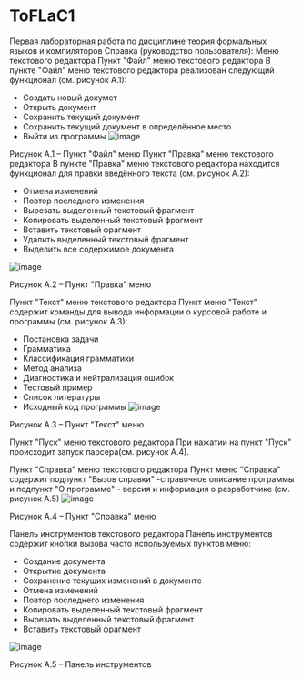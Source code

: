 # ToFLaC1
Первая лабораторная работа по дисциплине теория формальных языков и компиляторов
Справка (руководство пользователя):
Меню текстового редактора
Пункт "Файл" меню текстового редактора
В пункте "Файл" меню текстового редактора реализован следующий функционал (см. рисунок А.1):
* Создать новый докумет
* Открыть документ
* Сохранить текущий документ
* Сохранить текущий документ в определённое место
* Выйти из программы
 ![image](https://github.com/user-attachments/assets/ff63eaf7-7986-415b-bf45-22739b0a9459)

Рисунок А.1 – Пункт "Файл" меню
Пункт "Правка" меню текстового редактора
В пункте "Правка" меню текстового редактора находится функционал для правки введённого текста (см. рисунок А.2):
* Отмена изменений
* Повтор последнего изменения
* Вырезать выделенный текстовый фрагмент
* Копировать выделенный текстовый фрагмент
* Вставить текстовый фрагмент
* Удалить выделенный текстовый фрагмент
* Выделить все содержимое документа

 ![image](https://github.com/user-attachments/assets/cc64d197-bbac-499b-b583-46ef7d438472)

Рисунок А.2 – Пункт "Правка" меню

Пункт "Текст" меню текстового редактора
Пункт меню "Текст" содержит команды для вывода информации о курсовой работе и программы (см. рисунок А.3):
* Постановка задачи
* Грамматика
* Классификация грамматики
* Метод анализа
* Диагностика и нейтрализация ошибок
* Тестовый пример
* Список литературы
* Исходный код программы
 ![image](https://github.com/user-attachments/assets/1ca0af85-58f8-4e5f-8b20-fa4189c67c82)

Рисунок А.3 – Пункт "Текст" меню

Пункт "Пуск" меню текстового редактора
При нажатии на пункт "Пуск" происходит запуск парсера(см. рисунок А.4).


Пункт "Справка" меню текстового редактора
Пункт меню "Справка" содержит подпункт "Вызов справки" -справочное описание программы и подпункт "О программе" - версия и информация о разработчике (см. рисунок А.5)
![image](https://github.com/user-attachments/assets/f24564b0-f179-4c63-9099-ca1ddc966775)

Рисунок А.4 – Пункт "Справка" меню

Панель инструментов текстового редактора
Панель инструментов содержит кнопки вызова часто используемых пунктов меню:
* Создание документа 
* Открытие документа 
* Сохранение текущих изменений в документе 
* Отмена изменений 
* Повтор последнего изменения 
* Копировать выделенный текстовый фрагмент 
* Вырезать выделенный текстовый фрагмент 
* Вставить текстовый фрагмент  

 ![image](https://github.com/user-attachments/assets/9b0cb592-956a-4049-a523-c468c801289b)

Рисунок А.5 – Панель инструментов
